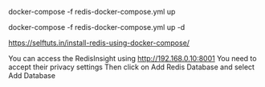 docker-compose -f redis-docker-compose.yml up

docker-compose -f redis-docker-compose.yml up -d

https://selftuts.in/install-redis-using-docker-compose/

You can access the RedisInsight using http://192.168.0.10:8001
You need to accept their privacy settings
Then click on Add Redis Database and select Add Database